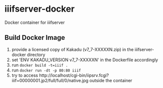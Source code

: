 # iiifserver-docker
Docker container for iiifserver

## Build Docker Image

 1. provide a licensed copy of Kakadu (v7_7-XXXXXN.zip) in the  iiifserver-docker directory
 2. set 'ENV KAKADU_VERSION v7_7-XXXXXN' in the Dockerfile accordingly
 3. run `docker build -t=iiif .`
 4. run `docker run -dt -p 80:80 iiif`
 5. try to access http://localhost/cgi-bin/iipsrv.fcgi?iiif=00000001.jp2/full/full/0/native.jpg outside the container

